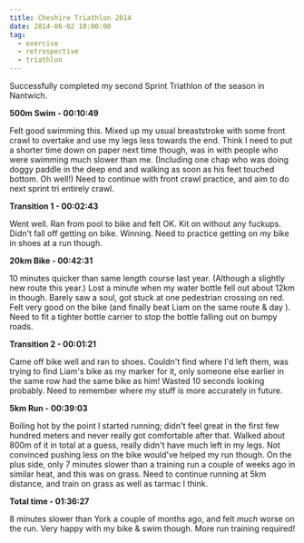 ```yaml
---
title: Cheshire Triathlon 2014
date: 2014-06-02 10:00:00
tag:
  - exercise
  - retrospective
  - triathlon
---
```

Successfully completed my second Sprint Triathlon of the season in Nantwich.

**500m Swim - 00:10:49**

Felt good swimming this. Mixed up my usual breaststroke with some front crawl to overtake and use my legs less towards the end. Think I need to put a shorter time down on paper next time though, was in with people who were swimming much slower than me. (Including one chap who was doing doggy paddle in the deep end and walking as soon as his feet touched bottom. Oh well!) Need to continue with front crawl practice, and aim to do next sprint tri entirely crawl.

**Transition 1 - 00:02:43**

Went well. Ran from pool to bike and felt OK. Kit on without any fuckups. Didn't fall off getting on bike. Winning. Need to practice getting on my bike in shoes at a run though.

**20km Bike - 00:42:31**

10 minutes quicker than same length course last year. (Although a slightly new route this year.) Lost a minute when my water bottle fell out about 12km in though. Barely saw a soul, got stuck at one pedestrian crossing on red. Felt very good on the bike (and finally beat Liam on the same route & day  ). Need to fit a tighter bottle carrier to stop the bottle falling out on bumpy roads.

**Transition 2 - 00:01:21**

Came off bike well and ran to shoes. Couldn't find where I'd left them, was trying to find Liam's bike as my marker for it, only someone else earlier in the same row had the same bike as him! Wasted 10 seconds looking probably. Need to remember where my stuff is more accurately in future.

**5km Run - 00:39:03**

Boiling hot by the point I started running; didn't feel great in the first few hundred meters and never really got comfortable after that. Walked about 800m of it in total at a guess, really didn't have much left in my legs. Not convinced pushing less on the bike would've helped my run though. On the plus side, only 7 minutes slower than a training run a couple of weeks ago in similar heat, and this was on grass. Need to continue running at 5km distance, and train on grass as well as tarmac I think.

**Total time - 01:36:27**

8 minutes slower than York a couple of months ago, and felt _much_ worse on the run. Very happy with my bike & swim though. More run training required!
